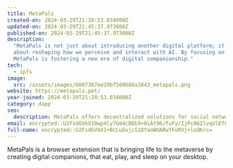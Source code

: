 ```yaml
---
title: MetaPals
created-on: 2024-03-29T21:28:53.034000Z
updated-on: 2024-03-29T21:45:37.973000Z
published-on: 2024-03-29T21:45:37.973000Z
description:
  "MetaPals is not just about introducing another digital platform; it's
  about reshaping how we perceive and interact with AI. By focusing on emotional resonance,
  MetaPals is fostering a new era of digital companionship."
tech:
  - ipfs
image:
  src: /assets/images/6607367ee29bf508686a1043_metapals.png
website: https://metapals.pet/
year-joined: 2024-03-29T21:28:53.034000Z
category: dapp
seo:
  description: MetaPals offers decentralized solutions for social networking and collaboration.
email: encrypted::U2FsdGVkX18wp4ly7Gm4cBQk9+0iAt96/fuFy/IjPcA62lvqUlEf8WdvgNcgivI+
full-name: encrypted::U2FsdGVkX1+BcLuGvjcS1OYaoWUARwTFoRVj+loQKrc=
---
```


MetaPals is a browser extension that is bringing life to the metaverse by creating digital companions, that eat, play, and sleep on your desktop.
